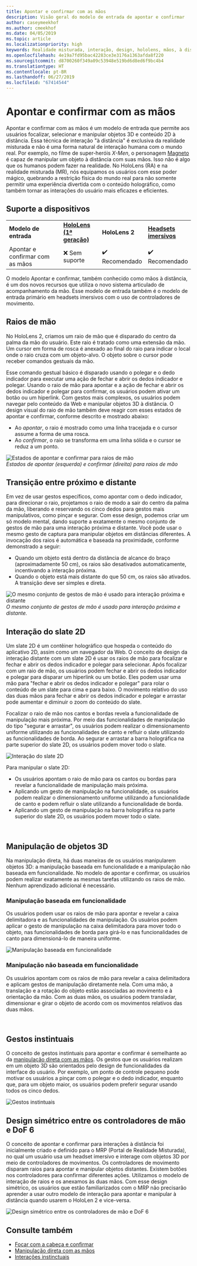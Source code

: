 ```yaml
---
title: Apontar e confirmar com as mãos
description: Visão geral do modelo de entrada de apontar e confirmar
author: caseymeekhof
ms.author: cmeekhof
ms.date: 04/05/2019
ms.topic: article
ms.localizationpriority: high
keywords: Realidade misturada, interação, design, hololens, mãos, à distância, apontar e confirmar
ms.openlocfilehash: 4e19a7fd95bac42283ce3e3176a1363afda8f220
ms.sourcegitcommit: d8700260f349a09c53948e519bd6d8ed6f9bc4b4
ms.translationtype: HT
ms.contentlocale: pt-BR
ms.lasthandoff: 06/27/2019
ms.locfileid: "67414544"
---
```

# <a name="point-and-commit-with-hands"></a>Apontar e confirmar com as mãos
Apontar e confirmar com as mãos é um modelo de entrada que permite aos usuários focalizar, selecionar e manipular objetos 3D e conteúdo 2D à distância. Essa técnica de interação "à distância" é exclusiva da realidade misturada e não é uma forma natural de interação humana com o mundo real. Por exemplo, no filme de super-heróis *X-Men*, o personagem [Magneto](https://en.wikipedia.org/wiki/Magneto_(comics)) é capaz de manipular um objeto à distância com suas mãos. Isso não é algo que os humanos podem fazer na realidade. No HoloLens (RA) e na realidade misturada (MR), nós equipamos os usuários com esse poder mágico, quebrando a restrição física do mundo real para não somente permitir uma experiência divertida com o conteúdo holográfico, como também tornar as interações do usuário mais eficazes e eficientes.

## <a name="device-support"></a>Suporte a dispositivos

<table>
<colgroup>
    <col width="33%" />
    <col width="22%" />
    <col width="22%" />
    <col width="22%" />
</colgroup>
<tr>
     <td><strong>Modelo de entrada</strong></td>
     <td><a href="hololens-hardware-details.md"><strong>HoloLens (1ª geração)</strong></a></td>
     <td><strong>HoloLens 2</strong></td>
     <td><a href="immersive-headset-hardware-details.md"><strong>Headsets imersivos</strong></a></td>
</tr>
<tr>
     <td>Apontar e confirmar com as mãos</td>
     <td>❌ Sem suporte</td>
     <td>✔️ Recomendado</td>
     <td>✔️ Recomendado</td>
</tr>
</table>


O modelo Apontar e confirmar, também conhecido como mãos à distância, é um dos novos recursos que utiliza o novo sistema articulado de acompanhamento da mão. Esse modelo de entrada também é o modelo de entrada primário em headsets imersivos com o uso de controladores de movimento.

## <a name="hand-rays"></a>Raios de mão

No HoloLens 2, criamos um raio de mão que é disparado do centro da palma da mão do usuário. Este raio é tratado como uma extensão da mão. Um cursor em forma de rosca é anexado ao final do raio para indicar o local onde o raio cruza com um objeto-alvo. O objeto sobre o cursor pode receber comandos gestuais da mão.

Esse comando gestual básico é disparado usando o polegar e o dedo indicador para executar uma ação de fechar e abrir os dedos indicador e polegar. Usando o raio de mão para apontar e a ação de fechar e abrir os dedos indicador e polegar para confirmar, os usuários podem ativar um botão ou um hiperlink. Com gestos mais complexos, os usuários podem navegar pelo conteúdo da Web e manipular objetos 3D à distância. O design visual do raio de mão também deve reagir com esses estados de apontar e confirmar, conforme descrito e mostrado abaixo: 

* Ao *apontar*, o raio é mostrado como uma linha tracejada e o cursor assume a forma de uma rosca.
* Ao *confirmar*, o raio se transforma em uma linha sólida e o cursor se reduz a um ponto.

![Estados de apontar e confirmar para raios de mão](images/Hand-Rays-720px.jpg)<br>
*Estados de apontar (esquerda) e confirmar (direita) para raios de mão*

## <a name="transition-between-near-and-far"></a>Transição entre próximo e distante

Em vez de usar gestos específicos, como apontar com o dedo indicador, para direcionar o raio, projetamos o raio de modo a sair do centro da palma da mão, liberando e reservando os cinco dedos para gestos mais manipulativos, como pinçar e segurar. Com esse design, podemos criar um só modelo mental, dando suporte a exatamente o mesmo conjunto de gestos de mão para uma interação próxima e distante. Você pode usar o mesmo gesto de captura para manipular objetos em distâncias diferentes. A invocação dos raios é automática e baseada na proximidade, conforme demonstrado a seguir:

*  Quando um objeto está dentro da distância de alcance do braço (aproximadamente 50 cm), os raios são desativados automaticamente, incentivando a interação próxima.
*  Quando o objeto está mais distante do que 50 cm, os raios são ativados. A transição deve ser simples e direta.

![O mesmo conjunto de gestos de mão é usado para interação próxima e distante](images/Transition-Between-Near-And-Far-720px.jpg)<br>
*O mesmo conjunto de gestos de mão é usado para interação próxima e distante.*

## <a name="2d-slate-interaction"></a>Interação do slate 2D

Um slate 2D é um contêiner holográfico que hospeda o conteúdo do aplicativo 2D, assim como um navegador da Web. O conceito de design da interação distante com um slate 2D é usar os raios de mão para focalizar e fechar e abrir os dedos indicador e polegar para selecionar. Após focalizar com um raio de mão, os usuários podem fechar e abrir os dedos indicador e polegar para disparar um hiperlink ou um botão. Eles podem usar uma mão para "fechar e abrir os dedos indicador e polegar" para rolar o conteúdo de um slate para cima e para baixo. O movimento relativo do uso das duas mãos para fechar e abrir os dedos indicador e polegar e arrastar pode aumentar e diminuir o zoom do conteúdo do slate.

Focalizar o raio de mão nos cantos e bordas revela a funcionalidade de manipulação mais próxima. Por meio das funcionalidades de manipulação do tipo "segurar e arrastar", os usuários podem realizar o dimensionamento uniforme utilizando as funcionalidades de canto e refluir o slate utilizando as funcionalidades de borda. Ao segurar e arrastar a barra holográfica na parte superior do slate 2D, os usuários podem mover todo o slate.

![Interação do slate 2D](images/2D-Slate-Interaction-Far-720px.jpg)

Para manipular o slate 2D:<br>

* Os usuários apontam o raio de mão para os cantos ou bordas para revelar a funcionalidade de manipulação mais próxima. 
* Aplicando um gesto de manipulação na funcionalidade, os usuários podem realizar o dimensionamento uniforme utilizando a funcionalidade de canto e podem refluir o slate utilizando a funcionalidade de borda. 
* Aplicando um gesto de manipulação na barra holográfica na parte superior do slate 2D, os usuários podem mover todo o slate.<br>

<br>

## <a name="3d-object-manipulation"></a>Manipulação de objetos 3D

Na manipulação direta, há duas maneiras de os usuários manipularem objetos 3D: a manipulação baseada em funcionalidade e a manipulação não baseada em funcionalidade. No modelo de apontar e confirmar, os usuários podem realizar exatamente as mesmas tarefas utilizando os raios de mão. Nenhum aprendizado adicional é necessário.<br>

### <a name="affordance-based-manipulation"></a>Manipulação baseada em funcionalidade
Os usuários podem usar os raios de mão para apontar e revelar a caixa delimitadora e as funcionalidades de manipulação. Os usuários podem aplicar o gesto de manipulação na caixa delimitadora para mover todo o objeto, nas funcionalidades de borda para girá-lo e nas funcionalidades de canto para dimensioná-lo de maneira uniforme. <br>

![Manipulação baseada em funcionalidade](images/3D-Object-Manipulation-Far-720px.jpg) <br>


### <a name="non-affordance-based-manipulation"></a>Manipulação não baseada em funcionalidade
Os usuários apontam com os raios de mão para revelar a caixa delimitadora e aplicam gestos de manipulação diretamente nela. Com uma mão, a translação e a rotação do objeto estão associadas ao movimento e à orientação da mão. Com as duas mãos, os usuários podem transladar, dimensionar e girar o objeto de acordo com os movimentos relativos das duas mãos.<br>

<br>

## <a name="instinctual-gestures"></a>Gestos instintuais
O conceito de gestos instintuais para apontar e confirmar é semelhante ao da [manipulação direta com as mãos](direct-manipulation.md). Os gestos que os usuários realizam em um objeto 3D são orientados pelo design de funcionalidades da interface do usuário. Por exemplo, um ponto de controle pequeno pode motivar os usuários a pinçar com o polegar e o dedo indicador, enquanto que, para um objeto maior, os usuários podem preferir segurar usando todos os cinco dedos.

![Gestos instintuais](images/Instinctual-Gestures-Far-720px.jpg)<br>

## <a name="symmetric-design-between-hands-and-6-dof-controller"></a>Design simétrico entre os controladores de mão e DoF 6 
O conceito de apontar e confirmar para interações à distância foi inicialmente criado e definido para o MRP (Portal de Realidade Misturada), no qual um usuário usa um headset imersivo e interage com objetos 3D por meio de controladores de movimentos. Os controladores de movimento disparam raios para apontar e manipular objetos distantes. Existem botões nos controladores para confirmar diferentes ações. Utilizamos o modelo de interação de raios e os anexamos às duas mãos. Com esse design simétrico, os usuários que estão familiarizados com o MRP não precisarão aprender a usar outro modelo de interação para apontar e manipular à distância quando usarem o HoloLen 2 e vice-versa.    

![Design simétrico entre os controladores de mão e DoF 6](images/Symmetric-Design-For-Rays-720px.jpg)<br>


## <a name="see-also"></a>Consulte também
* [Focar com a cabeça e confirmar](gaze-and-commit.md)
* [Manipulação direta com as mãos](direct-manipulation.md)
* [Interações instinctuais](interaction-fundamentals.md)

